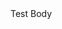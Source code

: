 <modal-info headerClass="bg-danger text-white">
    <ng-container class="header">Test</ng-container>
    <ng-container class="body">Body</ng-container>
</modal-info>